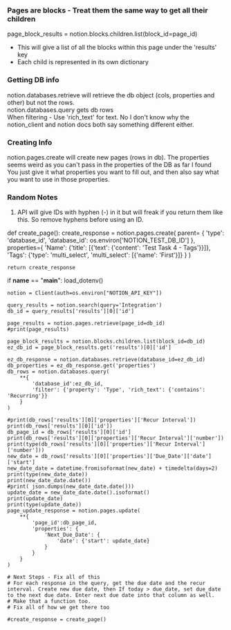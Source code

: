 

### Pages are blocks - Treat them the same way to get all their children
page_block_results = notion.blocks.children.list(block_id=page_id)  
- This will give a list of all the blocks within this page under the 'results' key  
- Each child is represented in its own dictionary

### Getting DB info
notion.databases.retrieve will retrieve the db object (cols, properties and other) but not the rows.  
notion.databases.query gets db rows  
When filtering - Use 'rich_text' for text. No I don't know why the notion_client and notion docs both say something different either.

### Creating Info
notion.pages.create will create new pages (rows in db). The properties seems weird as you can't pass in the properties of the DB as far I found  
You just give it what properties you want to fill out, and then also say what you want to use in those properties.

### Random Notes
1. API will give IDs with hyphen (-) in it but will freak if you return them like this. So remove hyphens before using an ID.

def create_page():
    create_response = notion.pages.create(
        parent= {
            'type': 'database_id',
            'database_id': os.environ['NOTION_TEST_DB_ID']
        },
        properties={
            'Name': {'title': [{'text': {'content': 'Test Task 4 - Tags'}}]},
            'Tags': {'type': 'multi_select', 'multi_select': [{'name': 'First'}]}
        }
    )

    return create_response


if __name__ == "__main__":
    load_dotenv()

    notion = Client(auth=os.environ["NOTION_API_KEY"])

    query_results = notion.search(query='Integration')
    db_id = query_results['results'][0]['id']
    
    page_results = notion.pages.retrieve(page_id=db_id)
    #print(page_results)
    
    page_block_results = notion.blocks.children.list(block_id=db_id)
    ez_db_id = page_block_results.get('results')[0]['id']

    ez_db_response = notion.databases.retrieve(database_id=ez_db_id)
    db_properties = ez_db_response.get('properties')
    db_rows = notion.databases.query(
        **{
            'database_id':ez_db_id,
            'filter': {'property': 'Type', 'rich_text': {'contains': 'Recurring'}}
        }
    )

    #print(db_rows['results'][0]['properties']['Recur Interval'])
    print(db_rows['results'][0]['id'])
    db_page_id = db_rows['results'][0]['id']
    print(db_rows['results'][0]['properties']['Recur Interval']['number'])
    print(type(db_rows['results'][0]['properties']['Recur Interval']['number']))
    new_date = db_rows['results'][0]['properties']['Due_Date']['date']['start']
    new_date_date = datetime.fromisoformat(new_date) + timedelta(days=2)
    print(type(new_date_date))
    print(new_date_date.date())
    #print( json.dumps(new_date_date.date()))
    update_date = new_date_date.date().isoformat()
    print(update_date)
    print(type(update_date))
    page_update_response = notion.pages.update(
        **{
            'page_id':db_page_id,
            'properties': {
                'Next_Due_Date': {
                    'date': {'start': update_date}
                }
            }
        }
    )

    # Next Steps - Fix all of this
    # For each response in the query, get the due date and the recur interval. Create new due date, then If today > due_date, set due_date to the next due date. Enter next due date into that column as well.
    # Make that a function too.
    # Fix all of how we get there too

    #create_response = create_page()